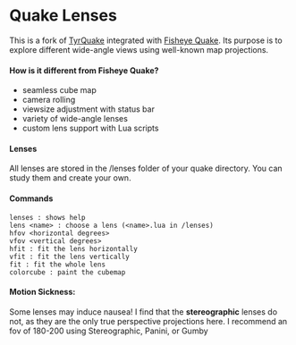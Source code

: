 # Quake Lenses

This is a fork of [TyrQuake](http://disenchant.net/engine.html) integrated with [Fisheye Quake](http://strlen.com/gfxengine/fisheyequake/). Its purpose is to explore different wide-angle views using well-known map projections.

#### How is it different from Fisheye Quake?
* seamless cube map
* camera rolling
* viewsize adjustment with status bar
* variety of wide-angle lenses
* custom lens support with Lua scripts

#### Lenses
All lenses are stored in the /lenses folder of your quake directory.  You can study them and create your own.

#### Commands
    lenses : shows help
    lens <name> : choose a lens (<name>.lua in /lenses)
    hfov <horizontal degrees>
    vfov <vertical degrees>
    hfit : fit the lens horizontally
    vfit : fit the lens vertically
    fit : fit the whole lens
    colorcube : paint the cubemap

#### Motion Sickness:
Some lenses may induce nausea! I find that the **stereographic** lenses do not, as they are the only true perspective projections here.  I recommend an fov of 180-200 using Stereographic, Panini, or Gumby
